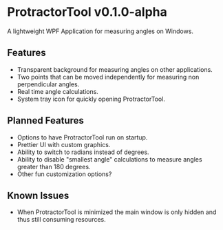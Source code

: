 # ProtractorTool v0.1.0-alpha

A lightweight WPF Application for measuring angles on Windows.

## Features
- Transparent background for measuring angles on other applications.
- Two points that can be moved independently for measuring non perpendicular angles.
- Real time angle calculations.
- System tray icon for quickly opening ProtractorTool.

## Planned Features
- Options to have ProtractorTool run on startup.
- Prettier UI with custom graphics.
- Ability to switch to radians instead of degrees.
- Ability to disable "smallest angle" calculations to measure angles greater than 180 degrees. 
- Other fun customization options?

## Known Issues
- When ProtractorTool is minimized the main window is only hidden and thus still consuming resources.